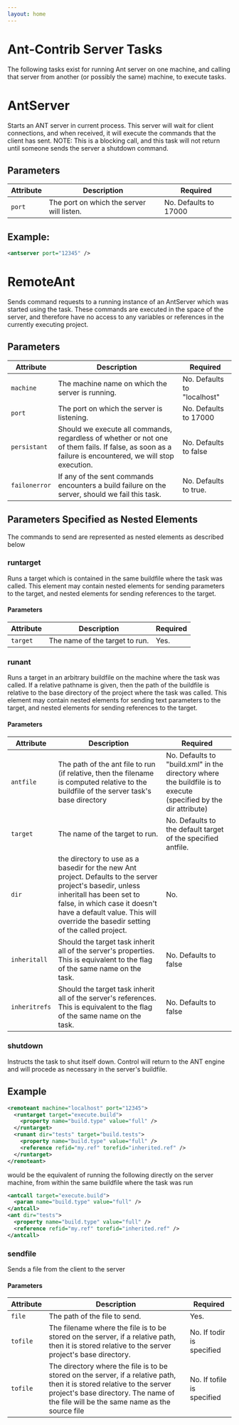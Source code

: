```yaml
---
layout: home
---
```

Ant-Contrib Server Tasks
========================

The following tasks exist for running Ant server on one machine, and calling that server from another (or possibly the same) machine, to execute tasks.

AntServer
=========

Starts an ANT server in current process. This server will wait for client connections, and when received, it will execute the commands that the client has sent. NOTE: This is a blocking call, and this task will not return until someone sends the server a shutdown command.

Parameters
----------

| Attribute | Description                               | Required              |
|-----------|-------------------------------------------|-----------------------|
| `port`  | The port on which the server will listen. | No. Defaults to 17000 |

Example:
--------

```xml
<antserver port="12345" />
```     

RemoteAnt
=========

Sends command requests to a running instance of an AntServer which was started using the <antserver> task. These commands are executed in the space of the server, and therefore have no access to any variables or references in the currently executing project.

Parameters
----------

| Attribute   | Description                                                                                                                                            | Required                    |
|-------------|--------------------------------------------------------------------------------------------------------------------------------------------------------|-----------------------------|
| `machine`  | The machine name on which the server is running.                                                                                                       | No. Defaults to "localhost" |
| `port`  | The port on which the server is listening.                                                                                                             | No. Defaults to 17000       |
| `persistant`  | Should we execute all commands, regardless of whether or not one of them fails. If false, as soon as a failure is encountered, we will stop execution. | No. Defaults to false       |
| `failonerror`  | If any of the sent commands encounters a build failure on the server, should we fail this task.                                                        | No. Defaults to true.       |

Parameters Specified as Nested Elements
---------------------------------------

The commands to send are represented as nested elements as described below

### runtarget

Runs a target which is contained in the same buildfile where the <antserver> task was called. This element may contain nested <property> elements for sending parameters to the target, and nested <reference> elements for sending references to the target.

#### Parameters

| Attribute | Description                    | Required |
|-----------|--------------------------------|----------|
| `target`  | The name of the target to run. | Yes.     |

### runant

Runs a target in an arbitrary buildfile on the machine where the <antserver> task was called. If a relative pathname is given, then the path of the buildfile is relative to the base directory of the project where the <antserver> task was called. This element may contain nested <property> elements for sending text parameters to the target, and nested <reference> elements for sending references to the target.

#### Parameters

| Attribute   | Description                                                                                                                                                                                                                                                | Required                                                                                                        |
|-------------|------------------------------------------------------------------------------------------------------------------------------------------------------------------------------------------------------------------------------------------------------------|-----------------------------------------------------------------------------------------------------------------|
| `antfile`  | The path of the ant file to run (if relative, then the filename is computed relative to the buildfile of the server task's base directory                                                                                                                  | No. Defaults to "build.xml" in the directory where the buildfile is to execute (specified by the dir attribute) |
| `target`  | The name of the target to run.                                                                                                                                                                                                                             | No. Defaults to the default target of the specified antfile.                                                    |
| `dir`  | the directory to use as a basedir for the new Ant project. Defaults to the server project's basedir, unless inheritall has been set to false, in which case it doesn't have a default value. This will override the basedir setting of the called project. | No.                                                                                                             |
| `inheritall`  | Should the target task inherit all of the server's properties. This is equivalent to the flag of the same name on the <ant> task.                                                                                                                    | No. Defaults to false                                                                                           |
| `inheritrefs`  | Should the target task inherit all of the server's references. This is equivalent to the flag of the same name on the <ant> task.                                                                                                                    | No. Defaults to false                                                                                           |

### shutdown

Instructs the <antserver> task to shut itself down. Control will return to the ANT engine and will procede as necessary in the server's buildfile.

Example
-------

```xml
<remoteant machine="localhost" port="12345">
  <runtarget target="execute.build">
    <property name="build.type" value="full" />
  </runtarget>
  <runant dir="tests" target="build.tests">
    <property name="build.type" value="full" />
    <reference refid="my.ref" torefid="inherited.ref" />
  </runtarget>
</remoteant>
```          

would be the equivalent of running the following directly on the server machine, from within the same buildfile where the <antserver> task was run

```xml
<antcall target="execute.build">
  <param name="build.type" value="full" />
</antcall>
<ant dir="tests">
  <property name="build.type" value="full" />
  <reference refid="my.ref" torefid="inherited.ref" />
</antcall>
```             

### sendfile

Sends a file from the client to the server

#### Parameters

| Attribute | Description                                                                                                                                                                                                      | Required                   |
|-----------|------------------------------------------------------------------------------------------------------------------------------------------------------------------------------------------------------------------|----------------------------|
| `file`  | The path of the file to send.                                                                                                                                                                                    | Yes.                       |
| `tofile`  | The filename where the file is to be stored on the server, if a relative path, then it is stored relative to the server project's base directory.                                                                | No. If todir is specified  |
| `tofile`  | The directory where the file is to be stored on the server, if a relative path, then it is stored relative to the server project's base directory. The name of the file will be the same name as the source file | No. If tofile is specified |

